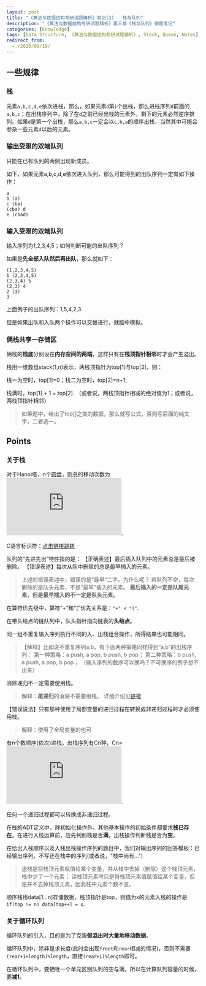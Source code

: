 ```yaml
---
layout: post
title: "《算法与数据结构考研试题精析》笔记(3) - 栈与队列"
description: "《算法与数据结构考研试题精析》第三章《栈与队列》做题笔记"
categories: [Knowledge]
tags: [Data Structure, 《算法与数据结构考研试题精析》, Stack, Queue, Notes]
redirect_from:
  - /2020/09/19/
---
```


## 一些规律

### 栈

元素`a,b,c,d,e`依次进栈，那么，如果元素`d`第`i`个出栈，那么进栈序列`d`前面的`a,b,c`；在出栈序列中，除了在`d`之前已经出栈的元素外，剩下的元素必然逆序排列。如果`d`是第一个出栈，那么`a,b,c`一定会以`c,b,a`的顺序出栈，当然其中可能会参杂一些元素`d`以后的元素。

### 输出受限的双端队列

只能在已有队列的两侧出现新成员。

如下，如果元素a,b,c,d,e依次进入队列，那么可能得到的出队序列一定有如下操作：

    a
    b (a)
    c (ba)
    (cba) d
    e (cbad)

### 输入受限的双端队列

输入序列为1,2,3,4,5；如何判断可能的出队序列？

如果是**先全部入队然后再出队**，那么就如下：

    (1,2,3,4,5)
    1 (2,3,4,5)
    (2,3,4) 5
    (2,3) 4
    2 (3)
    3

上面例子的出队序列：1,5,4,2,3

但是如果出队和入队两个操作可以交替进行，就脑中模拟。

### 俩栈共享一存储区

俩栈的**栈底**分别设在**内存空间的两端**，这样只有在**栈顶指针相邻**时才会产生溢出。

栈用一维数组stack(1,n)表示，两栈顶指针为top[1]与top[2]，则：

栈一为空时，top[1]=0；栈二为空时，top[2]=n+1;

栈满时，top[1] + 1 = top[2]. （或者说，两栈顶指针相减的绝对值为1；或者说，两栈顶指针相邻）

> 如果题中，给出了top[]之类的数据，那么就写公式，否则写后面的纯文字，二者选一。

## Points

### 关于栈

对于Hanoi塔，n个圆盘，则总的移动次数为![2^n-1][2^n-1].

C语言标识符：[点击链接跳转](http://c.biancheng.net/cpp/html/2927.html)

队列的“先进先出”特性指的是：
【正确表述】最后插入队列中的元素总是最后被删除。
【错误表述】每次从队中删除的总是最早插入的元素。

> 上述的错误表述中，错误的是“最早”二字。为什么呢？
> 若队列不空，每次删除的是队头元素，不是“最早”插入的元素。
> **最后插入的一定是队尾元素，但是最早插入的不一定是队头元素。**

在算符优先级中，算符“+”和“(”优先关系是：`"+" < "("`.

在带头结点的链队列中，队头指针指向链表的**头结点**。

同一组不重复输入序列执行不同的入、出栈组合操作，所得结果也可能相同。

> 【解释】比如说不重复序列a,b。有下面两种策略同样得到“a,b”的出栈序列：
> 第一种策略：a push, a pop, b push, b pop；
> 第二种策略：b push, a push, a pop, b pop；
> （输入序列的数序可以换吗？不可换序的例子想不出来）

消除递归不一定需要使用栈。

> 解释：**尾递归**的消除不需要用栈。
> 详细介绍见[链接](https://www.cnblogs.com/bakari/p/5349383.html)

【错误说法】只有那种使用了局部变量的递归过程在转换成非递归过程时才必须使用栈。

> 解释：使用了全局变量的也可

有n个数顺序(依次)进栈，出栈序列有Cn种，Cn=![Cn][Cn].

任何一个递归过程都可以转换成非递归过程。

在栈的ADT定义中，除初始化操作外，其他基本操作的初始条件都要求**栈已存在**。在进行入栈运算前，应先判别栈是否**满**，出栈操作判断栈是否为**空**。

在给出入栈顺序以及入栈出栈操作序列的题目中，我们对输出序列的回答模板：已经输出序列，不写还在栈中的序列(或者说，"栈中尚有...")

> 退栈是将栈顶元素赋值给某个变量，并从栈中去掉（删除）这个栈顶元素，栈中少了一个元素；
> 读栈顶元素时只是将栈顶元素值赋值给某个变量，但是并不去掉栈顶元素，因此栈中元素个数不变。

顺序栈用data[1...n]存储数据，栈顶指针是top，则值为x的元素入栈的操作是`if(top != n) data[top++] = x`.

### 关于循环队列

循环队列的引入，目的是为了克服**假溢出时大量地移动数据**。

循环队列中，除非是求长度(此时会出现`front`和`rear`相减的情况)，否则不需要`(rear+1+length)%length`，直接`(rear+1)%length`即可。

在循环队列中，要牺牲一个单元区别队列的空与满，所以在计算队列容量的时候，要**减1**。

[Cn]:https://latex.vimsky.com/test.image.latex.php?fmt=svg&val=%255Cinline%2520%255Cdpi%257B150%257D%2520%255Cfootnotesize%2520Cn%253D%2520%255Cfrac%257B1%257D%257Bn%26plus%3B1%257D%2520%255Cfrac%257B%25282n%2529%2521%257D%257Bn%2521n%2521%257D&dl=0

[2^n-1]:https://latex.vimsky.com/test.image.latex.php?fmt=svg&val=%255Cinline%2520%255Cdpi%257B150%257D%2520%255Cfootnotesize%25202%255En-1&dl=0
